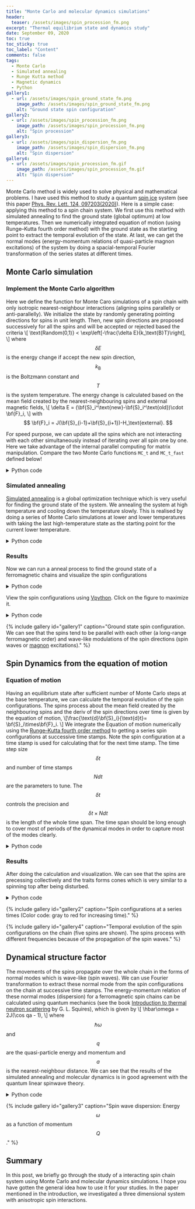 ```yaml
---
title: "Monte Carlo and molecular dynamics simulations"
header:
  teaser: /assets/images/spin_procession_fm.png
excerpt: "Thermal equilibrium state and dynamics study"
date: September 09, 2020
toc: true
toc_sticky: true
toc_label: "Content"
comments: false
tags:
  - Monte Carlo
  - Simulated annealing
  - Runge Kutta method
  - Magnetic dynamics
  - Python
gallery1:
  - url: /assets/images/spin_ground_state_fm.png
    image_path: /assets/images/spin_ground_state_fm.png
    alt: "Ground state spin configuration"
gallery2:
  - url: /assets/images/spin_procession_fm.png
    image_path: /assets/images/spin_procession_fm.png
    alt: "Spin procession"
gallery3:
  - url: /assets/images/spin_dispersion_fm.png
    image_path: /assets/images/spin_dispersion_fm.png
    alt: "Spin dispersion"
gallery4:
  - url: /assets/images/spin_procession_fm.gif
    image_path: /assets/images/spin_procession_fm.gif
    alt: "Spin dispersion"
---
```


Monte Carlo method is widely used to solve physical and mathematical problems. I have used this method to study a quantum [spin ice](https://en.wikipedia.org/wiki/Spin_ice) system (see this paper [Phys. Rev. Lett. 124, 097203(2020)](https://journals.aps.org/prl/abstract/10.1103/PhysRevLett.124.097203)). Here is a simple case: applying this method to a spin chain system. We first use this method with simulated annealing to find the ground state (global optimum) at low temperatures. Then we numerically integrated equation of motion (using Runge–Kutta fourth order method) with the ground state as the starting point to extract the temporal evolution of the state. At last, we can get the normal modes (energy-momentum relations of quasi-particle magnon excitations) of the system by doing a spacial-temporal Fourier transformation of the series states at different times.

## Monte Carlo simulation

### Implement the Monte Carlo algorithm

Here we define the function for Monte Caro simulations of a spin chain with only isotropic nearest-neighbour interactions (aligning spins parallelly or anti-parallelly). We initialize the state by randomly generating pointing directions for spins in unit length. Then, new spin directions are proposed successively for all the spins and will be accepted or rejected based the criteria
\\[ \text{Random(0,1)} < \exp\left[-\frac{\delta E}{k_\text{B}T}\right], \\]
where $$\delta E$$ is the energy change if accept the new spin direction, $$k_\text{B}$$ is the Boltzmann constant and $$T$$ is the system temperature. The energy change is calculated based on the mean field created by the nearest-neighbouring spins and external magnetic fields,
\\[ \delta E = (\bf{S}_i^\text{new}-\bf{S}_i^\text{old})\cdot \bf{F}_i, \\]
with
$$ \bf{F}_i = J(\bf{S}_{i-1}+\bf{S}_{i+1})-H_\text{external}. $$

For speed purpose, we can update all the spins which are not interacting with each other simultaneously instead of iterating over all spin one by one. Here we take advantage of the internal parallel computing for matrix manipulation. Compare the two Monte Carlo functions <code>MC_t</code> and <code>MC_t_fast</code> defined below!

<details>
<summary>Python code</summary>
{% highlight python %}  
{% raw %}
import numpy as np
from numpy import random
import matplotlib.pyplot as plt
from matplotlib.pyplot import cm
from matplotlib import colors
import vpython as vp
import time
def MC_t(J, H, T, S=None, n=20, nMC=1000, debug=False):
    """
    J: exchange interaction between nearest neigbour spins
    H: magnetic field: 1 by 3
    T: temperature in unit of J
    S: spin directions, num_of_spins by 3
    n: num_of_spins
    nMC：num of MC steps per spin
    """
    
    if S is None: # starting from a random spin configurations if not provided
        S = random.rand(n,3)-0.5
        S = S / np.sqrt(np.sum(S**2, 1))[:,np.newaxis]# normalize to unit length
    else:
        n = S.shape[0]

    acc = 0 # accumulating the num of acceptance 
    for i in range(nMC):
        for k in range(n): # loop every spins and calculated mean field created by its two nearest neighbours
            if k==0:
                F = J* (S[n-1,:] + S[1,:]) - H # periodic boundary condition
            elif k==n-1:
                F = J* (S[n-2,:] + S[0,:]) - H # periodic boundary condition
            else:
                F = J* (S[k-1,:] + S[k+1,:]) - H

            # propose a new spin direction
            S_new = random.rand(3)-0.5
            S_new = S_new / np.sqrt(np.sum(S_new**2))
			
            # accept/reject: Metropolis condition
            dE = np.dot(S_new-S[k,:], F) 
            if random.rand(1)[0] < np.exp(-dE/T):
                S[k,:] = S_new
                acc += 1
    if debug:
        print('Accept rate is: {:1.2f}'.format(acc/(nMC*n)), 'at T= {:1.5f}'.format(T))
    return S
	
def MC_t_fast(J, H, T, S=None, n=20, nMC=1000, debug=False):
    """
    Non-interacting spins are updated simultaneously， utilizing the advantage of internal parallel computing for matrix manipulation.
    Here the non-interacting spins are all the spins wiht even/odd index.
    
    Inputs:
    J: exchange interaction between nearest neigbor spins
    H: magnetic field: 1 by 3
    T: temperature relative to J
    S: num_of_spins by 3
    n: num_of_spins
    nMC：num of MC steps per spin
    Output: a spin configuration
    """
    
    if S is None:
        S = random.rand(n,3)-0.5
        S = S / np.sqrt(np.sum(S**2, 1))[:,np.newaxis]
    else:
        n = S.shape[0] 

    acc = 0
    for i in range(nMC):
        # Preparing nearest neighbours
        S_rollU = np.roll(S,-1, axis=0) # next
        S_rollD = np.roll(S, 1, axis=0) # last
        
        # Update spins of even/odd index simutaniusly (parallel computing)
        for j in [0,1]:
            F = J * (S_rollU[j::2] + S_rollD[j::2]) - H[np.newaxis,:]
            n0 = len(F)
            S_new = random.rand(n0,3)-0.5
            S_new = S_new / np.sqrt(np.sum(S_new**2,axis=1))[:,np.newaxis]
            
            dE = np.sum((S_new-S[j::2])*F, axis=1) 
            idx = random.rand(n0) < np.exp(-dE/T)
            
            S[j::2,:][idx] = S_new[idx]
            acc += np.sum(idx)
            
    if debug:
        print('Accept rate is: {:1.2f}'.format(acc/(nMC*n)), 'at T= {:1.5f}'.format(T))
    return S  
{% endraw %}
{% endhighlight %} 

</details>

### Simulated annealing

[Simulated annealing](https://en.wikipedia.org/wiki/Simulated_annealing) is a global optimization technique which is very useful for finding the ground state of the system. We annealing the system at high temperature and cooling down the temperature slowly. This is realised by doing a series of Monte Carlo simulations at lower and lower temperatures with taking the last high-temperature state as the starting point for the current lower temperature.

<details>
<summary>Python code</summary>

{% highlight python %} 
{% raw %}
def anneal(J=1, H=np.array([0,0,0]), initT=1, endT=0.1, coolR=0.92, S=None, n=20, nMC=1000,debug=True):
    """
    Simulated annealing from hight temperature Ts[0] to Ts[-1]
    J: exchange interaction between nearest neigbor spins
    initT: staring high temperature in unit of J
	endT: the lowest temperature in unit of J
	coolR: cool rate (<1)
    S: num_of_spins by 3
    n: num_of_spins
    nMC：num of MC steps per spin for every temperature step
    """
    nSteps = np.int(np.log(endT/initT)/np.log(coolR) +1) # num of annealing steps 
    
    # Estimate the time needed
    tic = time.time()
    S = MC_t_fast(J, H, initT, S=S, n=n, nMC=nMC,debug=False)
    toc = time.time()
        
    print(nSteps, 'anneal steps;', 'Time per step: {:1.0f} s;'.format(toc-tic), 'Total time needed: {:1.0f} s'.format((toc-tic)*nSteps))
    
    T = initT*coolR
    
    # annealing loop
    i = 1
    while T>endT:
        print('Anneal Step No. ', i)
        i += 1
		
        # Note: taking the state of the last T as the start for the current MC
        S = MC_t_fast(J, H, T, S=S, n=n, nMC=nMC, debug=debug)
        T = T * coolR
        
    return S, T
{% endraw %}
{% endhighlight %} 
</details>

### Results
Now we can run a anneal process to find the ground state of a ferromagnetic chains and visualize the spin configurations

<details>
<summary>Python code</summary>

{% highlight python %} 
{% raw %}
n = 100 # nunber of spins on the chain
J = -1.0 # nearest-neighbour echange interactions
H = np.array([0,0.5,0]) # magnetic field
initT=0.5*np.abs(J)
endT=0.05*np.abs(J)
coolR = 0.9

S, T = anneal(J=J, initT=initT, endT=endT, coolR=coolR, S=None, n=n, nMC=1000)
S = MC_t_fast(J, H, endT, S=S, n=n, nMC=5000, debug=True) # more equillibrum steps at the lowest T
{% endraw %}
{% endhighlight %} 

</details>

View the spin configurations using [Vpython](https://vpython.org/). Click on the figure to maximize it.

<details>
<summary>Python code</summary>

{% highlight python %} 
{% raw %}
# Spin positions: chain along x direction
X = np.vstack([np.arange(n)-n/2, np.zeros(n), np.zeros(n)]).T
spinL = 1 # plot spin length
atomR = 1 # plot atom radius
cylR = 0.005 # plot bond thinckness

scene = vp.canvas(title='MagStr', width=1200, height=100,x=500,y=500, center=vp.vector(0,0,0), background=vp.color.black,exit=True)

for i in range(n):
    vp.arrow(pos=vp.vector(*(X[i]-spinL*S[i]/2)), axis=vp.vector(*(spinL*S[i]))) # spins
    vp.sphere(pos=vp.vector(*X[i]), color=vp.color.orange, radius=atomR*0.1) # atoms 

for i in range(n-1):
    vp.cylinder(pos=vp.vector(*(X[i])), axis=vp.vector(*(X[i+1]-X[i])), radius=cylR, color=vp.color.gray(0.5))
{% endraw %}
{% endhighlight %}

</details>
<!--
![Spin configuration of the ground state](/assets/images/spin_procession.png)
{% include figure image_path="/assets/images/spin_procession.png" alt="this is a placeholder image" caption="This is a figure caption." %}
-->

{% include gallery id="gallery1" caption="Ground state spin configuration. We can see that the spins tend to be parallel with each other (a long-range ferromagnetic order) and wave-like modulations of the spin directions (spin waves or [magnon](https://en.wikipedia.org/wiki/Magnon) excitations)." %}

## Spin Dynamics from the equation of motion

### Equation of motion

Having an equilibrium state after sufficient number of Monte Carlo steps at the base temperature, we can calculate the temporal evolution of the spin configurations. The spins process about the mean field created by the neighbouring spins and the deriv of the spin directions over time is given by the equation of motion,
\\[\frac{\text{d}\bf{S}_i}{\text{d}t}= \bf{S}_i\times\bf{F}_i. \\]
We integrate the Equation of motion numerically using the [Runge–Kutta fourth order method](https://en.wikipedia.org/wiki/Runge%E2%80%93Kutta_methods) to getting a series spin configurations at successive time stamps. Note the spin configuration at a time stamp is used for calculating that for the next time stamp. The time step size $$\delta t$$ and number of time stamps $$Ndt$$ are the parameters to tune. The $$\delta t$$ controls the precision and $$\delta t \times Ndt$$ is the length of the whole time span. The time span should be long enough to cover most of periods of the dynamical modes in order to capture most of the modes clearly.

<details>
<summary>Python code</summary>

{% highlight python %} 
{% raw %}
# Derivative calculation 
def deriv(J, H, S):
    """
    Deriv dS/dt calculation
    J: exchange interation constant
    H: 1 by 3 array for magnetic field
    S: num_of_spins by 3 for a spin configuration
    """
    n = S.shape[0]
    Fs = np.zeros_like(S)
    for k in range(n):
            if k==0:
                Fs[k] = J* (S[n-1,:] + S[1,:]) - H
            elif k==n-1:
                Fs[k] = J* (S[n-2,:] + S[0,:]) - H
            else:
                Fs[k] = J* (S[k-1,:] + S[k+1,:]) - H
    return np.cross(S, Fs)

def deriv_fast(J, H, S):
    """
    Deriv dS/dt calculation
    J: exchange interation constant
    H: 1 by 3 array for magnetic field
    S: num_of_spins by 3 for a spin configuration
    """
    n = S.shape[0]   
    F = J*(np.roll(S,-1, axis=0) + np.roll(S, 1, axis=0)) -H[np.newaxis, :]
    return np.cross(S, F)

# Numerical integration 
def Runge_Kutta(func, x0, Ndt=100, dt=0.01):
    """
    func: function to calculate the deriv
    x0: starting point
    Ndt: num of time stamps
    dt: time step size
    
    Return: y at different times and an array of time stamps
    """

    ts = np.zeros(Ndt)
    x = x0
    y = np.zeros(np.hstack([Ndt, x0.shape]))
    y[0] = x0
    
    print(y.shape)
    for i in range(1, Ndt):
        DD_1= func(x)*dt
        DD_2= func(x+DD_1/2)*dt
        DD_3= func(x+DD_2/2)*dt
        DD_4= func(x+DD_3)*dt

        # Spin configuration at t+dt
        ts[i] = ts[i-1] + dt
        x = x + 1/6*(DD_1 + 2*DD_2 + 2*DD_3 + DD_4)

        y[i] = x 
    return y, ts

# Dynamics
def dynamics_FT1d(St, ts, xs, qs, omega):
    """
    Temporal and spacial Fourier transformation for a one-dimensional spin chain.
    Input:
    St: n_times by num_of_spins by 3 array for spin configurations (num_of_spins by 3) at differt times 
    ts: 1d array for the n_times time stamps
    xs: 1d array for the n spin positions
    omega: 1d array for energies to calculated
    """
    
    qphase = np.exp(1j *2*np.pi*np.matmul(qs,xs)) # phase factor due to different locations
    ophase = np.exp(-1j*np.matmul(ts.reshape([-1,1]), omega)) # phase factor due to different time
       
    sxqw = np.matmul(np.matmul(qphase, St[:,:,0].T), ophase) 
    syqw = np.matmul(np.matmul(qphase, St[:,:,1].T), ophase)
    szqw = np.matmul(np.matmul(qphase, St[:,:,2].T), ophase)
    
    return np.absolute(sxqw**2+syqw**2+szqw**2)

{% endraw %}
{% endhighlight %}

</details>

### Results

After doing the calculation and visualization. We can see that the spins are precessing collectively and the traits forms cones which is very similar to a spinning top after being disturbed.

<details>
<summary>Python code</summary>

{% highlight python %} 
{% raw %}
# Calculation of the temporal evolution	
St, ts = Runge_Kutta(lambda S: deriv_fast(J, H, S), S, Ndt=5000, dt=0.1)

# Visualizing the spin directions at different times of five spins at the center of the chain
scene1 = vp.canvas(title='MagStr', width=1300, height=300,x=500,y=500, center=vp.vector(0,0,0), background=vp.color.white, exit=True)
scene1.camera.pos=vp.vector(*([0,0,2]))

mid = np.floor_divide(n,2)
which_spin = np.arange(mid-2, mid+2+1)

for idx, i in enumerate(which_spin):
    vp.sphere(pos=vp.vector(*X[i]), color=vp.color.orange, radius=atomR*0.1) # atoms
    if idx<len(which_spin)-1:
        pointer = vp.cylinder(pos=vp.vector(*X[i]), axis=vp.vector(*(X[i+1]-X[i])), radius=cylR, color=vp.color.black)

which_time = range(0,500,1)
color = [colors.to_rgba(c)
          for c in cm.get_cmap('Reds')(which_time /np.max(which_time ))]

# Plot spins at different times in a loop; the time stamp is encoded by the arrow color
for idx, i in  enumerate(which_time ):
    for j in which_spin:
        vp.arrow(pos=vp.vector(*(X[j]-0*spinL*St[i,j,:]/2)), 
                 axis=vp.vector(*(0.5*spinL*St[i,j,:])), 
                 color=vp.vector(*color[idx][:3]), round=True, shaftwidth=0.01*spinL, headwidth=0.02*spinL) 
#scene1.capture('cones.png')
{% endraw %}
{% endhighlight %}
</details>

{% include gallery id="gallery2" caption="Spin configurations at a series times (Color code: gray to red for increasing time)." %}

{% include gallery id="gallery4" caption="Temporal evolution of the spin configurations on the chain (five spins are shown). The spins process with different frequencies because of the propagation of the spin waves." %}

## Dynamical structure factor

The movements of the spins propagate over the whole chain in the forms of normal modes which is wave-like (spin waves). We can use Fourier transformation to extract these normal mode from the spin configurations on the chain at successive time stamps. The energy-momentum relation of these normal modes (dispersion) for a ferromagnetic spin chains can be calculated using quantum mechanics (see the book [Introduction to thermal neutron scattering](https://www.google.de/books/edition/Introduction_to_the_Theory_of_Thermal_Ne/Lx4xcz3v9IMC?hl=en&gbpv=0) by G. L. Squires), which is given by 
\\[ \hbar\omega = 2J(\cos qa - 1), \\]
where $$\hbar\omega$$ and $$q$$ are the quasi-particle energy and momentum and $$a$$ is the nearest-neighbour distance. We can see that the results of the simulated annealing and molecular dynamics is in good agreement with the quantum linear spinwave theory.

<details>
<summary>Python code</summary>

{% highlight python %} 
{% raw %}
xs= np.arange(n).reshape([1,-1])
qs = np.linspace(1./n, 1, num=n-1, endpoint=False).reshape([-1,1])
omega = np.linspace(0, 5*np.abs(J), num=50, endpoint=False).reshape([1,-1])

def dynamics_FT1d(St, ts, xs, qs, omega):
    
    qphase = np.exp(1j *2*np.pi*np.matmul(qs,xs))
    ophase = np.exp(-1j*np.matmul(ts.reshape([-1,1]), omega))
       
    sxqw = np.matmul(np.matmul(qphase, St[:,:,0].T), ophase) 
    syqw = np.matmul(np.matmul(qphase, St[:,:,1].T), ophase)
    szqw = np.matmul(np.matmul(qphase, St[:,:,2].T), ophase)
    
    return np.absolute(sxqw**2+syqw**2+szqw**2)
	
sqw = dynamics_FT1d(St, ts, xs, qs, omega)


plt.figure(figsize=(5,4))
Xax, Yax = np.meshgrid(qs, omega)
plt.pcolor(Xax, Yax, sqw.T,vmin=0.0,vmax=1000000)
plt.xlabel(r'$Q$')
plt.ylabel(r'$\hbar\omega$')
plt.ylim([0,4])

# Quantum linear spin wave theory 
plt.gca().plot(qs, -2*J*(1 - np.cos(2*np.pi*qs)) + np.sqrt(np.sum(H**2)), c='w', label='Quantum theory')
plt.legend()
plt.show()

{% endraw %}
{% endhighlight %}
</details>

{% include gallery id="gallery3" caption="Spin wave dispersion: Energy $$\omega$$ as a function of momentum $$Q$$." %}

## Summary

In this post, we briefly go through the study of a interacting spin chain system using Monte Carlo and molecular dynamics simulations. I hope you have gotten the general idea how to use it for your studies. In the paper mentioned in the introduction, we investigated a three dimensional system with anisotropic spin interactions.
